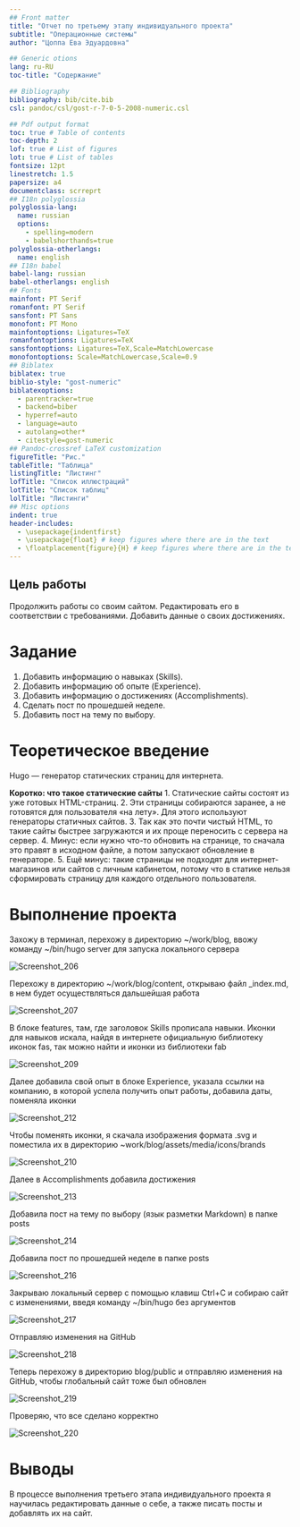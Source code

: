 ```yaml
---
## Front matter
title: "Отчет по третьему этапу индивидуального проекта"
subtitle: "Операционные системы"
author: "Цоппа Ева Эдуардовна"

## Generic otions
lang: ru-RU
toc-title: "Содержание"

## Bibliography
bibliography: bib/cite.bib
csl: pandoc/csl/gost-r-7-0-5-2008-numeric.csl

## Pdf output format
toc: true # Table of contents
toc-depth: 2
lof: true # List of figures
lot: true # List of tables
fontsize: 12pt
linestretch: 1.5
papersize: a4
documentclass: scrreprt
## I18n polyglossia
polyglossia-lang:
  name: russian
  options:
	- spelling=modern
	- babelshorthands=true
polyglossia-otherlangs:
  name: english
## I18n babel
babel-lang: russian
babel-otherlangs: english
## Fonts
mainfont: PT Serif
romanfont: PT Serif
sansfont: PT Sans
monofont: PT Mono
mainfontoptions: Ligatures=TeX
romanfontoptions: Ligatures=TeX
sansfontoptions: Ligatures=TeX,Scale=MatchLowercase
monofontoptions: Scale=MatchLowercase,Scale=0.9
## Biblatex
biblatex: true
biblio-style: "gost-numeric"
biblatexoptions:
  - parentracker=true
  - backend=biber
  - hyperref=auto
  - language=auto
  - autolang=other*
  - citestyle=gost-numeric
## Pandoc-crossref LaTeX customization
figureTitle: "Рис."
tableTitle: "Таблица"
listingTitle: "Листинг"
lofTitle: "Список иллюстраций"
lotTitle: "Список таблиц"
lolTitle: "Листинги"
## Misc options
indent: true
header-includes:
  - \usepackage{indentfirst}
  - \usepackage{float} # keep figures where there are in the text
  - \floatplacement{figure}{H} # keep figures where there are in the text
---
```


## Цель работы

Продолжить работы со своим сайтом. Редактировать его в соответствии с требованиями. Добавить данные о своих достижениях.

# Задание

1. Добавить информацию о навыках (Skills).
2. Добавить информацию об опыте (Experience).
3. Добавить информацию о достижениях (Accomplishments).
4. Сделать пост по прошедшей неделе.
5. Добавить пост на тему по выбору.


# Теоретическое введение

Hugo — генератор статических страниц для интернета.

**Коротко: что такое статические сайты**
    1. Статические сайты состоят из уже готовых HTML-страниц.
    2. Эти страницы собираются заранее, а не готовятся для пользователя «на лету». Для этого используют генераторы статичных сайтов.
    3. Так как это почти чистый HTML, то такие сайты быстрее загружаются и их проще переносить с сервера на сервер.
    4. Минус: если нужно что-то обновить на странице, то сначала это правят в исходном файле, а потом запускают обновление в генераторе.
    5. Ещё минус: такие страницы не подходят для интернет-магазинов или сайтов с личным кабинетом, потому что в статике нельзя сформировать страницу для каждого отдельного пользователя.


# Выполнение проекта

Захожу в терминал, перехожу в директорию ~/work/blog, ввожу команду ~/bin/hugo server для запуска локального сервера 

![Screenshot_206](https://github.com/evatsoppa/study_2023-2024_os-intro/assets/145338773/c32ffe77-6151-4adb-bded-29d4639c2717)

Перехожу в директорию ~/work/blog/content, открываю файл _index.md, в нем будет осуществляться дальшейшая работа 

![Screenshot_207](https://github.com/evatsoppa/study_2023-2024_os-intro/assets/145338773/b1a915c0-7b73-4662-b4b2-2e8025da8ba6)

В блоке features, там, где заголовок Skills прописала навыки. Иконки для навыков искала, найдя в интернете официальную библиотеку иконок fas, так можно найти и иконки из библиотеки fab 

![Screenshot_209](https://github.com/evatsoppa/study_2023-2024_os-intro/assets/145338773/c761a71f-bfc8-40e6-a4b4-889b955b2748)

Далее добавила свой опыт в блоке Experience, указала ссылки на компанию, в которой успела получить опыт работы, добавила даты, поменяла иконки 

![Screenshot_212](https://github.com/evatsoppa/study_2023-2024_os-intro/assets/145338773/a5048ffc-eff5-4930-b149-be2090596de8)

Чтобы поменять иконки, я скачала изображения формата .svg и поместила их в директорию ~work/blog/assets/media/icons/brands 

![Screenshot_210](https://github.com/evatsoppa/study_2023-2024_os-intro/assets/145338773/d50da700-7352-4b8f-bc07-665d38503b15)

Далее в Accomplishments добавила достижения 

![Screenshot_213](https://github.com/evatsoppa/study_2023-2024_os-intro/assets/145338773/754984f4-e28f-42a8-ae86-355a83d724ab)

Добавила пост на тему по выбору (язык разметки Markdown) в папке posts 

![Screenshot_214](https://github.com/evatsoppa/study_2023-2024_os-intro/assets/145338773/d1b80b90-ee97-4fd3-a6e9-d05aa7610846)

Добавила пост по прошедшей неделе в папке posts 

![Screenshot_216](https://github.com/evatsoppa/study_2023-2024_os-intro/assets/145338773/d033a8b9-a481-44db-9031-493ad9de2284)

Закрываю локальный сервер с помощью клавиш Ctrl+C и собираю сайт с изменениями, введя команду ~/bin/hugo без аргументов 

![Screenshot_217](https://github.com/evatsoppa/study_2023-2024_os-intro/assets/145338773/d56cbfc0-4285-4006-9de6-38280677af08)

Отправляю изменения на GitHub 

![Screenshot_218](https://github.com/evatsoppa/study_2023-2024_os-intro/assets/145338773/99d807cd-81c7-48ad-abb2-d2f8328b6a53)

Теперь перехожу в директорию blog/public и отправляю изменения на GitHub, чтобы глобальный сайт тоже был обновлен 

![Screenshot_219](https://github.com/evatsoppa/study_2023-2024_os-intro/assets/145338773/c4403765-ca04-4817-8dc9-197b7e5e548f)

Проверяю, что все сделано корректно 

![Screenshot_220](https://github.com/evatsoppa/study_2023-2024_os-intro/assets/145338773/22606e73-2bc6-40d8-8a8a-22403267a1b7)

# Выводы

В процессе выполнения третьего этапа индивидуального проекта я научилась редактировать данные о себе, а также писать посты и добавлять их на сайт.

